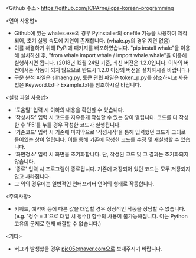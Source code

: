 <Github 주소>
https://github.com/ICPArne/icpa-korean-programming

<언어 사용법>
- Github에 있는 whales.exe의 경우 Pyinstaller의 onefile 기능을 사용하여 제작되어, 초기 실행 속도에 지연이 존재합니다. 
  (whale.py의 경우 지연 없음)
- 이를 해결하기 위해 PyPI에 패키지를 배포하였습니다. "pip install whale"을 이용해 설치하신 후, "from whale import whale / import whale.whale"을 이용해 실행하시면 됩니다. (2018년 12월 24일 기준, 최신 버전은 1.2.0입니다. 이하의 버전에서는 작동이 되지 않으므로 반드시 1.2.0 이상의 버전을 설치하시길 바랍니다.)
- 구문 분석 파일은 silhaeng.py, 토큰 관련 파일은 token_p.py를 참조하시고 사용법은 Keyword.txt나 Example.txt를 참조하시길 바랍니다.

<실행 파일 사용법>
- '도움말' 입력 시 이하의 내용을 확인할 수 있습니다.
- '작성시작' 입력 시 코드를 자유롭게 작성할 수 있는 창이 열립니다. 코드를 다 작성한 후 'F5'를 누를 경우 작성한 코드가 실행됩니다.
- '기존코드' 입력 시 기존에 마지막으로 '작성시작'을 통해 입력했던 코드가 그대로 들어있는 창이 열립니다. 이를 통해 기존에 작성한 코드를 수정 및 재실행할 수 있습니다.
- '화면청소' 입력 시 화면을 초기화합니다. 단, 작성된 코드 및 그 결과는 초기화되지 않습니다.
- '종료' 입력 시 프로그램이 종료됩니다. 기존에 저장되어 있던 코드는 모두 저장되지 않고 사라집니다.
- 그 외의 경우에는 일반적인 인터프리터 언어의 형태로 작동합니다.

<주의사항>
- 키워드, 예약어 등에 다른 값을 대입할 경우 정상적인 작동을 장담할 수 없습니다.
  (e.g. '정수 = 3'으로 대입 시 정수() 함수의 사용이 불가능해집니다. 이는 Python 고유의 문제로 현재 해결할 수 없습니다.)

<기타>
- 버그가 발생했을 경우 pjc05@naver.com으로 보내주시기 바랍니다.
